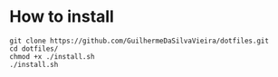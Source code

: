 # How to install

```
git clone https://github.com/GuilhermeDaSilvaVieira/dotfiles.git
cd dotfiles/
chmod +x ./install.sh
./install.sh
```
